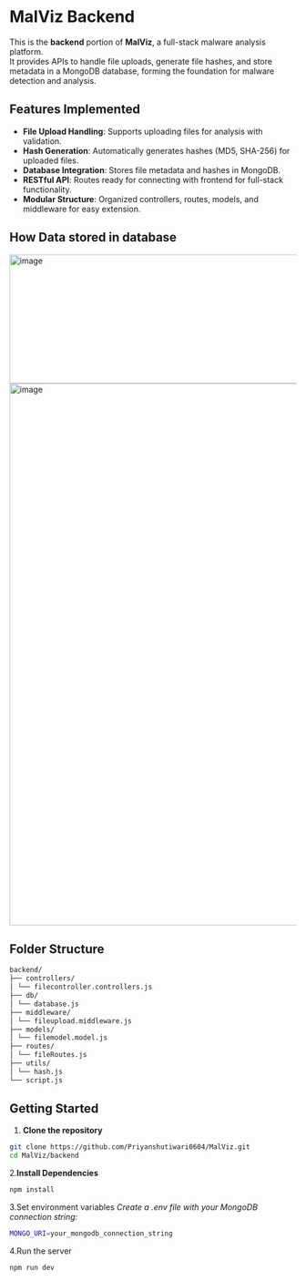 # MalViz Backend

This is the **backend** portion of **MalViz**, a full-stack malware analysis platform.  
It provides APIs to handle file uploads, generate file hashes, and store metadata in a MongoDB database, forming the foundation for malware detection and analysis.

## Features Implemented

- **File Upload Handling**: Supports uploading files for analysis with validation.
- **Hash Generation**: Automatically generates hashes (MD5, SHA-256) for uploaded files.
- **Database Integration**: Stores file metadata and hashes in MongoDB.
- **RESTful API**: Routes ready for connecting with frontend for full-stack functionality.
- **Modular Structure**: Organized controllers, routes, models, and middleware for easy extension.

## How Data stored in database 
<img width="826" height="226" alt="image" src="https://github.com/user-attachments/assets/ac4df26d-2c15-4b9a-8d19-f89d2039bc56" />
<img width="1443" height="952" alt="image" src="https://github.com/user-attachments/assets/0f577944-83c7-47c3-a727-c5b0ae839a3b" />


## Folder Structure
```bash
backend/
├── controllers/
│ └── filecontroller.controllers.js
├── db/
│ └── database.js
├── middleware/
│ └── fileupload.middleware.js
├── models/
│ └── filemodel.model.js
├── routes/
│ └── fileRoutes.js
├── utils/
│ └── hash.js
└── script.js
```

## Getting Started

1. **Clone the repository**
```bash
git clone https://github.com/Priyanshutiwari0604/MalViz.git
cd MalViz/backend
```
2.**Install Dependencies**
```bash
npm install
```
3.Set environment variables
*Create a .env file with your MongoDB connection string:*
```bash
MONGO_URI=your_mongodb_connection_string
```
4.Run the server
```bash
npm run dev
```
